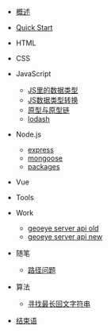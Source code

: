 <!-- docs/_sidebar.md -->

* [概述](README.md)
* [Quick Start](quickstart.md)

* HTML

* CSS

* JavaScript
  * [JS里的数据类型](javascript/JS里的数据类型.md) 
  * [JS数据类型转换](javascript/JS数据类型转换.md) 
  * [原型与原型链](javascript/原型与原型链.md) 
  * [lodash](javascript/lodash.md)

* Node.js
  * [express](node/express.md)
  * [mongoose](node/mongoose.md)
  * [packages](node/packages.md)

* Vue

* Tools

* Work
  * [geoeye server api old](work/geoeye-server-api.md)
  * [geoeye server api new](work/geoeye-server-api-new.md)

* 随笔
  * [路径问题](随笔/路径.md)

* 算法
  * [寻找最长回文字符串](算法/寻找最长回文字符串.md)

* [结束语](end.md)
